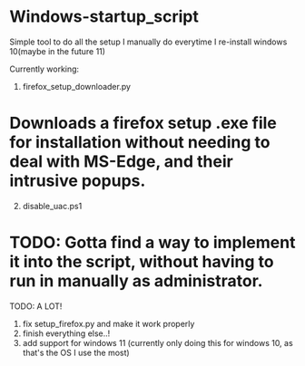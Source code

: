 # Windows-startup_script
Simple tool to do all the setup I manually do everytime I re-install windows 10(maybe in the future 11)

Currently working:
1. firefox_setup_downloader.py 
# Downloads a firefox setup .exe file for installation without needing to deal with MS-Edge, and their intrusive popups.
2. disable_uac.ps1 
# TODO: Gotta find a way to implement it into the script, without having to run in manually as administrator.

TODO:
A LOT!
1. fix setup_firefox.py and make it work properly
2. finish everything else..!
3. add support for windows 11 (currently only doing this for windows 10, as that's the OS I use the most)